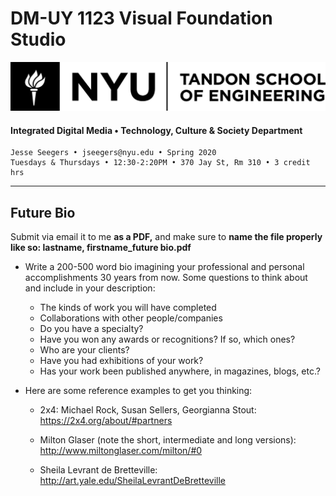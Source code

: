 # DM-UY 1123 Visual Foundation Studio

![NYU](nyu_soe_logo.png)
#### Integrated Digital Media • Technology, Culture & Society Department 
`````
Jesse Seegers • jseegers@nyu.edu • Spring 2020 
Tuesdays & Thursdays • 12:30-2:20PM • 370 Jay St, Rm 310 • 3 credit hrs
`````
---

## **Future Bio**

Submit via email it to me **as a PDF,** and make sure to **name the file properly like so: lastname, firstname_future bio.pdf**

- Write a 200-500 word bio imagining your professional and personal accomplishments 30 years from now. Some questions to think about and include in your description:
  - The kinds of work you will have completed
  - Collaborations with other people/companies
  - Do you have a specialty?
  - Have you won any awards or recognitions? If so, which ones?
  - Who are your clients?
  - Have you had exhibitions of your work?
  - Has your work been published anywhere, in magazines, blogs, etc.?

- Here are some reference examples to get you thinking:

  - 2x4: Michael Rock, Susan Sellers, Georgianna Stout: https://2x4.org/about/#partners

  - Milton Glaser (note the short, intermediate and long versions): http://www.miltonglaser.com/milton/#0

  - Sheila Levrant de Bretteville: http://art.yale.edu/SheilaLevrantDeBretteville
